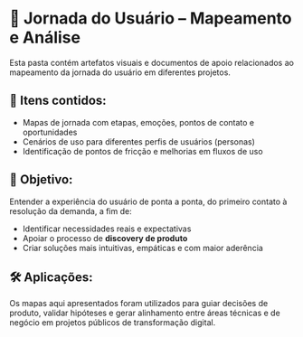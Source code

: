 # 🧭 Jornada do Usuário – Mapeamento e Análise

Esta pasta contém artefatos visuais e documentos de apoio relacionados ao mapeamento da jornada do usuário em diferentes projetos.

## 📌 Itens contidos:
- Mapas de jornada com etapas, emoções, pontos de contato e oportunidades
- Cenários de uso para diferentes perfis de usuários (personas)
- Identificação de pontos de fricção e melhorias em fluxos de uso

## 🎯 Objetivo:
Entender a experiência do usuário de ponta a ponta, do primeiro contato à resolução da demanda, a fim de:
- Identificar necessidades reais e expectativas
- Apoiar o processo de **discovery de produto**
- Criar soluções mais intuitivas, empáticas e com maior aderência

## 🛠️ Aplicações:
Os mapas aqui apresentados foram utilizados para guiar decisões de produto, validar hipóteses e gerar alinhamento entre áreas técnicas e de negócio em projetos públicos de transformação digital.

